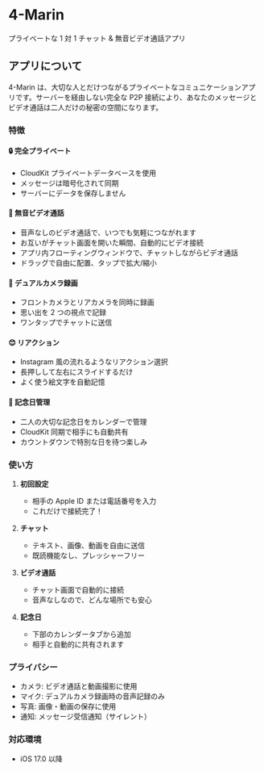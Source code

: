 # 4-Marin

プライベートな 1 対 1 チャット & 無音ビデオ通話アプリ

## アプリについて

4-Marin は、大切な人とだけつながるプライベートなコミュニケーションアプリです。サーバーを経由しない完全な P2P 接続により、あなたのメッセージとビデオ通話は二人だけの秘密の空間になります。

### 特徴

#### 🔒 完全プライベート

- CloudKit プライベートデータベースを使用
- メッセージは暗号化されて同期
- サーバーにデータを保存しません

#### 🎥 無音ビデオ通話

- 音声なしのビデオ通話で、いつでも気軽につながれます
- お互いがチャット画面を開いた瞬間、自動的にビデオ接続
- アプリ内フローティングウィンドウで、チャットしながらビデオ通話
- ドラッグで自由に配置、タップで拡大/縮小

#### 📸 デュアルカメラ録画

- フロントカメラとリアカメラを同時に録画
- 思い出を 2 つの視点で記録
- ワンタップでチャットに送信

#### 😊 リアクション

- Instagram 風の流れるようなリアクション選択
- 長押しして左右にスライドするだけ
- よく使う絵文字を自動記憶

#### 📅 記念日管理

- 二人の大切な記念日をカレンダーで管理
- CloudKit 同期で相手にも自動共有
- カウントダウンで特別な日を待つ楽しみ

### 使い方

1. **初回設定**

   - 相手の Apple ID または電話番号を入力
   - これだけで接続完了！

2. **チャット**

   - テキスト、画像、動画を自由に送信
   - 既読機能なし、プレッシャーフリー

3. **ビデオ通話**

   - チャット画面で自動的に接続
   - 音声なしなので、どんな場所でも安心

4. **記念日**
   - 下部のカレンダータブから追加
   - 相手と自動的に共有されます

### プライバシー

- カメラ: ビデオ通話と動画撮影に使用
- マイク: デュアルカメラ録画時の音声記録のみ
- 写真: 画像・動画の保存に使用
- 通知: メッセージ受信通知（サイレント）

### 対応環境

- iOS 17.0 以降
